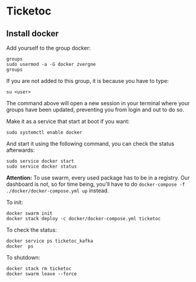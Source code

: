 # Ticketoc

## Install docker

Add yourself to the group docker:

```
groups
sudo usermod -a -G docker zvergne
groups
```
If you are not added to this group, it is because you have to type:

```
su <user>
```

The command above will open a new session in your terminal where your groups 
have been updated, preventing you from login and out to do so.

Make it as a service that start at boot if you want:

```
sudo systemctl enable docker
```

And start it using the following command, you can check the status afterwards:

```
sudo service docker start
sudo service docker status
```
__Attention:__ To use swarm, every used package has to be in a registry. Our dashboard is not, so for time being, you'll have to do `docker-compose -f ./docker/docker-compose.yml up` instead.

To init:
```
docker swarm init
docker stack deploy -c docker/docker-compose.yml ticketoc
```

To check the status:

```
docker service ps ticketoc_kafka
docker  ps
```

To shutdown:
```
docker stack rm ticketoc
docker swarm leave --force
```

